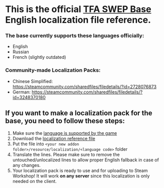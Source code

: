 # This is the official [TFA SWEP Base](https://steamcommunity.com/sharedfiles/filedetails/?id=2840031720) English localization file reference.

### The base currently supports these languages officially:
- English
- Russian
- French (slightly outdated)

### Community-made Localization Packs:
- Chinese Simplified: https://steamcommunity.com/sharedfiles/filedetails/?id=2728076873
- German: https://steamcommunity.com/sharedfiles/filedetails/?id=3248370180

## If you want to make a localization pack for the base, you need to follow these steps:
1. Make sure the [language is supported by the game](https://wiki.facepunch.com/gmod/Addon_Localization#supportedlanguages)
1. Download the [localization reference file](resource/localization/en/tfa_base.properties)
1. Put the file into `<your new addon folder>/resource/localization/<language code>` folder
1. Translate the lines. Please make sure to remove the untouched/unlocalized lines to allow proper English fallback in case of any changes.
1. Your localization pack is ready to use and for uploading to Steam Workshop! It will work __on any server__ since this localization is only needed on the client.
